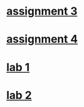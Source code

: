 # [assignment 3](https://github.com/manishshresth-19/wt-lab-assignment/tree/master/Assignment/Assignment3)
# [assignment 4](https://github.com/manishshresth-19/wt-lab-assignment/tree/master/Assignment/assignment%204)
# [lab 1](https://github.com/manishshresth-19/wt-lab-assignment/tree/master/Lab/lab%202)
# [lab 2](https://github.com/manishshresth-19/wt-lab-assignment/tree/master/Lab/lab%202)
